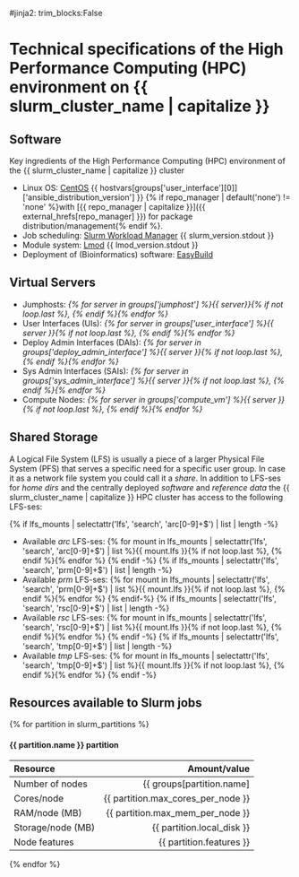 #jinja2: trim_blocks:False
# Technical specifications of the High Performance Computing (HPC) environment on {{ slurm_cluster_name | capitalize }}

## Software

Key ingredients of the High Performance Computing (HPC) environment of the {{ slurm_cluster_name | capitalize }} cluster

 * Linux OS: [CentOS](https://www.centos.org/) {{ hostvars[groups['user_interface'][0]]['ansible_distribution_version'] }}
   {% if repo_manager | default('none') != 'none' %}with [{{ repo_manager | capitalize }}]({{ external_hrefs[repo_manager] }}) for package distribution/management{% endif %}.
 * Job scheduling: [Slurm Workload Manager](https://slurm.schedmd.com/) {{ slurm_version.stdout }}
 * Module system: [Lmod](https://github.com/TACC/Lmod) {{ lmod_version.stdout }}
 * Deployment of (Bioinformatics) software: [EasyBuild](https://github.com/easybuilders/easybuild)

## Virtual Servers

 * Jumphosts: _{% for server in groups['jumphost'] %}{{ server}}{% if not loop.last %}, {% endif %}{% endfor %}_
 * User Interfaces (UIs): _{% for server in groups['user_interface'] %}{{ server }}{% if not loop.last %}, {% endif %}{% endfor %}_
 * Deploy Admin Interfaces (DAIs): _{% for server in groups['deploy_admin_interface'] %}{{ server }}{% if not loop.last %}, {% endif %}{% endfor %}_
 * Sys Admin Interfaces (SAIs): _{% for server in groups['sys_admin_interface'] %}{{ server }}{% if not loop.last %}, {% endif %}{% endfor %}_
 * Compute Nodes: _{% for server in groups['compute_vm'] %}{{ server }}{% if not loop.last %}, {% endif %}{% endfor %}_

## Shared Storage

A Logical File System (LFS) is usually a piece of a larger Physical File System (PFS) that serves a specific need for a specific user group. 
In case it as a network file system you could call it a _share_. 
In addition to LFS-ses for _home dirs_ and the centrally deployed _software_  and _reference data_ the {{ slurm_cluster_name | capitalize }} HPC cluster has access to the following LFS-ses:

{% if lfs_mounts | selectattr('lfs', 'search', 'arc[0-9]+$') | list | length -%}
 * Available _arc_ LFS-ses: {% for mount in lfs_mounts | selectattr('lfs', 'search', 'arc[0-9]+$') | list %}{{ mount.lfs }}{% if not loop.last %}, {% endif %}{% endfor %}
{% endif -%}
{% if lfs_mounts | selectattr('lfs', 'search', 'prm[0-9]+$') | list | length -%}
 * Available _prm_ LFS-ses: {% for mount in lfs_mounts | selectattr('lfs', 'search', 'prm[0-9]+$') | list %}{{ mount.lfs }}{% if not loop.last %}, {% endif %}{% endfor %}
{% endif-%}
{% if lfs_mounts | selectattr('lfs', 'search', 'rsc[0-9]+$') | list | length -%}
 * Available _rsc_ LFS-ses: {% for mount in lfs_mounts | selectattr('lfs', 'search', 'rsc[0-9]+$') | list %}{{ mount.lfs }}{% if not loop.last %}, {% endif %}{% endfor %}
{% endif -%}
{% if lfs_mounts | selectattr('lfs', 'search', 'tmp[0-9]+$') | list | length -%}
 * Available _tmp_ LFS-ses: {% for mount in lfs_mounts | selectattr('lfs', 'search', 'tmp[0-9]+$') | list %}{{ mount.lfs }}{% if not loop.last %}, {% endif %}{% endfor %}
{% endif -%}

## Resources available to Slurm jobs
{% for partition in slurm_partitions %}
#### {{ partition.name }} partition
| Resource            | Amount/value                             |
|:------------------- | ----------------------------------------:|
| Number of nodes     | {{ groups[partition.name]|list|length }} |
| Cores/node          | {{ partition.max_cores_per_node }}       |
| RAM/node \(MB\)     | {{ partition.max_mem_per_node }}         |
| Storage/node \(MB\) | {{ partition.local_disk }}               |
| Node features       | {{ partition.features }}                 |
{% endfor %}
